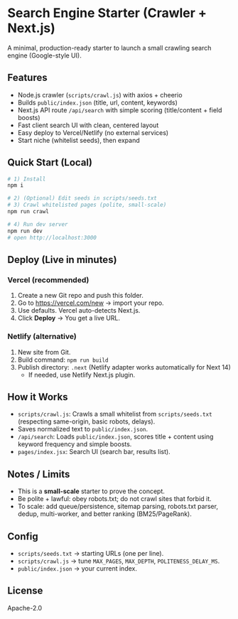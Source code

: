 # Search Engine Starter (Crawler + Next.js)

A minimal, production-ready starter to launch a small crawling search engine (Google-style UI).

## Features
- Node.js crawler (`scripts/crawl.js`) with axios + cheerio
- Builds `public/index.json` (title, url, content, keywords)
- Next.js API route `/api/search` with simple scoring (title/content + field boosts)
- Fast client search UI with clean, centered layout
- Easy deploy to Vercel/Netlify (no external services)
- Start niche (whitelist seeds), then expand

## Quick Start (Local)

```bash
# 1) Install
npm i

# 2) (Optional) Edit seeds in scripts/seeds.txt
# 3) Crawl whitelisted pages (polite, small-scale)
npm run crawl

# 4) Run dev server
npm run dev
# open http://localhost:3000
```

## Deploy (Live in minutes)

### Vercel (recommended)
1. Create a new Git repo and push this folder.
2. Go to https://vercel.com/new → import your repo.
3. Use defaults. Vercel auto-detects Next.js.
4. Click **Deploy** → You get a live URL.

### Netlify (alternative)
1. New site from Git.
2. Build command: `npm run build`
3. Publish directory: `.next` (Netlify adapter works automatically for Next 14)
   - If needed, use Netlify Next.js plugin.

## How it Works

- `scripts/crawl.js`: Crawls a small whitelist from `scripts/seeds.txt` (respecting same-origin, basic robots, delays).
- Saves normalized text to `public/index.json`.
- `/api/search`: Loads `public/index.json`, scores title + content using keyword frequency and simple boosts.
- `pages/index.jsx`: Search UI (search bar, results list).

## Notes / Limits
- This is a **small-scale** starter to prove the concept.
- Be polite + lawful: obey robots.txt; do not crawl sites that forbid it.
- To scale: add queue/persistence, sitemap parsing, robots.txt parser, dedup, multi-worker, and better ranking (BM25/PageRank).

## Config
- `scripts/seeds.txt` → starting URLs (one per line).
- `scripts/crawl.js` → tune `MAX_PAGES`, `MAX_DEPTH`, `POLITENESS_DELAY_MS`.
- `public/index.json` → your current index.

## License
Apache-2.0

